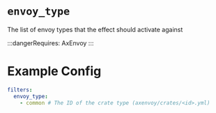 # `envoy_type`

The list of envoy types that the effect should activate against

:::dangerRequires:
AxEnvoy
:::

# Example Config
```yaml
filters:
  envoy_type:
    - common # The ID of the crate type (axenvoy/crates/<id>.yml)
```
